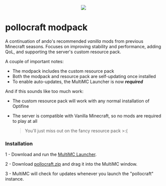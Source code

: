<p align="center">
  <img src="https://user-images.githubusercontent.com/9106643/166590981-eb05a22f-a20d-4623-bbcc-75db91a179e8.png">
</p>

# pollocraft modpack

A continuation of ando's recommended _vanilla_ mods from previous Minecraft seasons. Focuses on improving stability and performance, adding QoL, and supporting the server's custom resource pack.

A couple of important notes:
* The modpack includes the custom resource pack
* Both the modpack and resource pack are self-updating once installed
* To enable auto-updates, the MultiMC Launcher is now ***required***

And if this sounds like too much work:
* The custom resource pack will work with any normal installation of Optifine
* The server is compatible with Vanilla Minecraft, so no mods are required to play at all

  > You'll just miss out on the fancy resource pack >:(

### Installation

1 - Download and run the [MultiMC Launcher](https://multimc.org).

2 - Download [pollocraft.zip](https://github.com/yungando/pollocraft-modpack/raw/main/MultiMC/pollocraft.zip) and drag it into the MultiMC window.

3 - MultiMC will check for updates whenever you launch the "pollocraft" instance.

